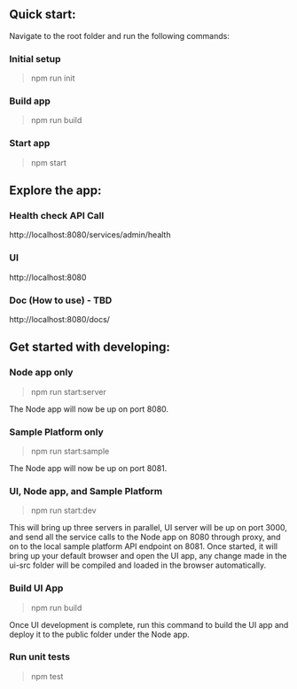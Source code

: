 


## Quick start:

Navigate to the root folder and run the following commands:

### Initial setup
> npm run init

### Build app
> npm run build

### Start app
> npm start


## Explore the app:

### Health check API Call
http://localhost:8080/services/admin/health

### UI
http://localhost:8080

### Doc (How to use) - TBD
http://localhost:8080/docs/


## Get started with developing:

### Node app only
> npm run start:server

The Node app will now be up on port 8080.

### Sample Platform only
> npm run start:sample

The Node app will now be up on port 8081.

### UI, Node app, and Sample Platform
> npm run start:dev

This will bring up three servers in parallel, UI server will be up on port 3000, and send all the service calls to the Node app on 8080 through proxy, and on to the local sample platform API endpoint on 8081. Once started, it will bring up your default browser and open the UI app, any change made in the ui-src folder will be compiled and loaded in the browser automatically. 

### Build UI App
> npm run build

Once UI development is complete, run this command to build the UI app and deploy it to the public folder under the Node app.

### Run unit tests
> npm test
